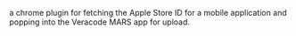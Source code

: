 a chrome plugin for fetching the Apple Store ID for a mobile application and popping into the Veracode MARS app for upload.
